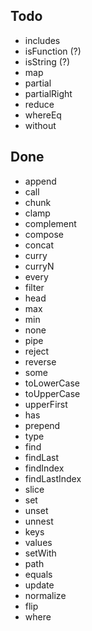 ## Todo
* includes
* isFunction (?)
* isString (?)
* map
* partial
* partialRight
* reduce
* whereEq
* without

## Done
* append
* call
* chunk
* clamp
* complement
* compose
* concat
* curry
* curryN
* every
* filter
* head
* max
* min
* none
* pipe
* reject
* reverse
* some
* toLowerCase
* toUpperCase
* upperFirst
* has
* prepend
* type
* find
* findLast
* findIndex
* findLastIndex
* slice
* set
* unset
* unnest
* keys
* values
* setWith
* path
* equals
* update
* normalize
* flip
* where
